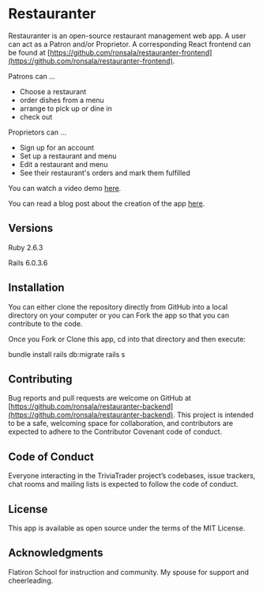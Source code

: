 # Restauranter

Restauranter is an open-source restaurant management web app. A user can act as a Patron and/or Proprietor. A corresponding React frontend can be found at [https://github.com/ronsala/restauranter-frontend](https://github.com/ronsala/restauranter-frontend).

Patrons can ...

* Choose a restaurant
* order dishes from a menu
* arrange to pick up or dine in
* check out
  
Proprietors can ...

* Sign up for an account
* Set up a restaurant and menu
* Edit a restaurant and menu
* See their restaurant's orders and mark them fulfilled

You can watch a video demo [here](https://www.youtube.com/watch?v=q5TxPFtOCv0).

You can read a blog post about the creation of the app [here](http://ronsala.net/makefile_006_writing_a_react-redux_app_with_redux_toolkit).

## Versions

Ruby 2.6.3

Rails 6.0.3.6

## Installation

You can either clone the repository directly from GitHub into a local directory on your computer or you can Fork the app so that you can contribute to the code.

Once you Fork or Clone this app, cd into that directory and then execute:

bundle install
rails db:migrate
rails s

## Contributing


Bug reports and pull requests are welcome on GitHub at [https://github.com/ronsala/restauranter-backend](https://github.com/ronsala/restauranter-backend). This project is intended to be a safe, welcoming space for collaboration, and contributors are expected to adhere to the Contributor Covenant code of conduct.
## Code of Conduct

Everyone interacting in the TriviaTrader project’s codebases, issue trackers, chat rooms and mailing lists is expected to follow the code of conduct.

## License

This app is available as open source under the terms of the MIT License.

## Acknowledgments

Flatiron School for instruction and community.
My spouse for support and cheerleading.
